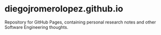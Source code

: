 diegojromerolopez.github.io
===========================

Repository for GitHub Pages, containing personal research notes and other Software Engineering thoughts.

